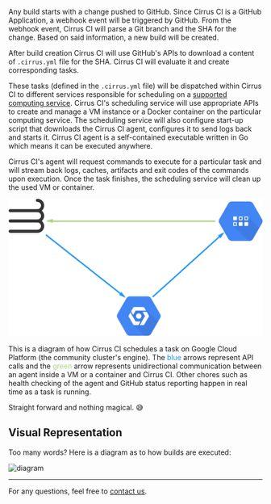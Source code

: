 Any build starts with a change pushed to GitHub. Since Cirrus CI is a GitHub Application, a webhook event 
will be triggered by GitHub. From the webhook event, Cirrus CI will parse a Git branch and the SHA 
for the change. Based on said information, a new build will be created.

After build creation Cirrus CI will use GitHub's APIs to download a content of `.cirrus.yml` file for the SHA. Cirrus CI
will evaluate it and create corresponding tasks.

These tasks (defined in the `.cirrus.yml` file) will be dispatched within Cirrus CI to different services responsible
for scheduling on a [supported computing service](supported-computing-services.md).
Cirrus CI's scheduling service will use appropriate APIs to create and manage a VM instance or a Docker container on the particular computing service. 
The scheduling service will also configure start-up script that downloads the Cirrus CI agent, configures it to send logs back and starts it. Cirrus CI agent is a self-contained executable written in Go which means it can be executed anywhere.

Cirrus CI's agent will request commands to execute for a particular task and will stream back logs, caches,
artifacts and exit codes of the commands upon execution.
Once the task finishes, the scheduling service will clean up the used VM or container.

![communication schema](/assets/images/cirrus-ci-communication.svg)

This is a diagram of how Cirrus CI schedules a task on Google Cloud Platform (the community cluster's engine).
The <span style="color:#2196F3">blue</span> arrows represent API calls and the <span style="color:#AED581">green</span> arrow
represents unidirectional communication between an agent inside a VM or a container and Cirrus CI.
Other chores such as health checking of the agent and GitHub status reporting happen in real time as a task is running.

Straight forward and nothing magical. :sweat_smile:

## Visual Representation

Too many words? Here is a diagram as to how builds are executed:

![diagram](https://raw.githubusercontent.com/RDIL/cirrus-ci-diagrams/master/cirrus-flow-diagram.jpg)

-----

For any questions, feel free to [contact us](../support.md).
